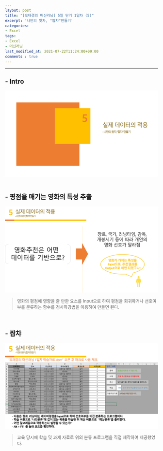 ```yaml
---
layout: post
title: "[오태경의 머신러닝] 5일 단기 1일차 (5)"
excerpt: '나만의 왓차, "짭챠"만들기'
categories:
- Excel
tags:
- Excel
- 머신러닝
last_modified_at: 2021-07-22T11:24:00+09:00
comments : true
---
```

<hr>

<h2>- Intro</h2>
<div style="align-items: center;">
    <img src="/assets/post-image/Excel-5일-단기-1/슬라이드29.PNG">
</div>

<br>
<h2>- 평점을 매기는 영화의 특성 추출</h2>
<div style="align-items: center;">
    <img src="/assets/post-image/Excel-5일-단기-1/슬라이드30.PNG">
</div>

> 영화의 평점에 영향을 줄 만한 요소를 Input으로 하여 평점을 회귀하거나 선호여부를 분류하는 함수를 경사하강법을 이용하여 만들면 된다.

<br>
<h2>- 짭챠</h2>
<div style="align-items: center;">
    <img src="/assets/post-image/Excel-5일-단기-1/슬라이드31.PNG">
</div>

> 교육 당시에 학습 및 과제 자료로 위의 분류 프로그램을 직접 제작하여 제공했었다.

<br>